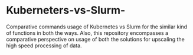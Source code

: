 # Kuberneters-vs-Slurm-
Comparative commands usage of Kubernetes vs Slurm for the similar kind of functions in both the ways. Also, this repository encompasses a comparative perspective on usage of both the solutions for upscaling the high speed processing of data. 
